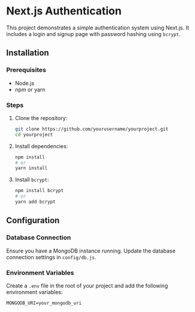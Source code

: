 # Next.js Authentication

This project demonstrates a simple authentication system using Next.js. It includes a login and signup page with password hashing using `bcrypt`.

## Installation

### Prerequisites

- Node.js
- npm or yarn

### Steps

1. Clone the repository:
    ```bash
    git clone https://github.com/yourusername/yourproject.git
    cd yourproject
    ```

2. Install dependencies:
    ```bash
    npm install
    # or
    yarn install
    ```

3. Install `bcrypt`:
    ```bash
    npm install bcrypt
    # or
    yarn add bcrypt
    ```

## Configuration

### Database Connection

Ensure you have a MongoDB instance running. Update the database connection settings in `config/db.js`.

### Environment Variables

Create a `.env` file in the root of your project and add the following environment variables:
```plaintext
MONGODB_URI=your_mongodb_uri
